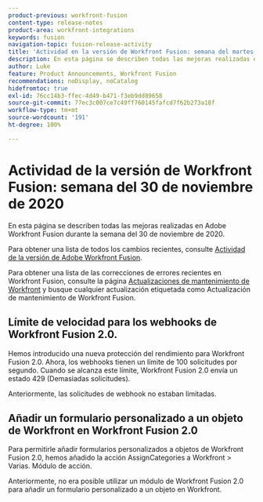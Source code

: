 ```yaml
---
product-previous: workfront-fusion
content-type: release-notes
product-area: workfront-integrations
keywords: fusion
navigation-topic: fusion-release-activity
title: 'Actividad en la versión de Workfront Fusion: semana del martes, 30 de noviembre de 2020'
description: En esta página se describen todas las mejoras realizadas en Adobe Workfront Fusion durante la semana del 30 de noviembre de 2020.
author: Luke
feature: Product Announcements, Workfront Fusion
recommendations: noDisplay, noCatalog
hidefromtoc: true
exl-id: 76cc14b3-ffec-4d49-b471-f3eb9dd89658
source-git-commit: 77ec3c007ce7c49ff760145fafcd7f62b273a18f
workflow-type: tm+mt
source-wordcount: '191'
ht-degree: 100%

---
```


# Actividad de la versión de Workfront Fusion: semana del 30 de noviembre de 2020

En esta página se describen todas las mejoras realizadas en Adobe Workfront Fusion durante la semana del 30 de noviembre de 2020.

Para obtener una lista de todos los cambios recientes, consulte [Actividad de la versión de Adobe Workfront Fusion](/help/workfront-fusion/fusion-product-releases/fusion-release-activity.md).

Para obtener una lista de las correcciones de errores recientes en Workfront Fusion, consulte la página [Actualizaciones de mantenimiento de Workfront](https://experienceleague.adobe.com/docs/workfront-known-issues/releases/current-updates.html?lang=es) y busque cualquier actualización etiquetada como Actualización de mantenimiento de Workfront Fusion.

## Límite de velocidad para los webhooks de Workfront Fusion 2.0.

Hemos introducido una nueva protección del rendimiento para Workfront Fusion 2.0. Ahora, los webhooks tienen un límite de 100 solicitudes por segundo. Cuando se alcanza este límite, Workfront Fusion 2.0 envía un estado 429 (Demasiadas solicitudes).

Anteriormente, las solicitudes de webhook no estaban limitadas.


## Añadir un formulario personalizado a un objeto de Workfront en Workfront Fusion 2.0

Para permitirle añadir formularios personalizados a objetos de Workfront Fusion 2.0, hemos añadido la acción AssignCategories a Workfront > Varias. Módulo de acción.

Anteriormente, no era posible utilizar un módulo de Workfront Fusion 2.0 para añadir un formulario personalizado a un objeto en Workfront.
